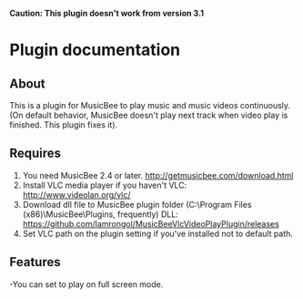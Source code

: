 **Caution: This plugin doesn't work from version 3.1**

Plugin documentation
====================

About
-----
This is a plugin for MusicBee to play music and music videos continuously.
(On default behavior, MusicBee doesn't play next track when video play is finished. This plugin fixes it).

Requires
-----
1. You need MusicBee 2.4 or later. http://getmusicbee.com/download.html
2. Install VLC media player if you haven't
   VLC: http://www.videolan.org/vlc/
3. Download dll file to MusicBee plugin folder (C:\Program Files (x86)\MusicBee\Plugins, frequently)
   DLL: https://github.com/lamrongol/MusicBeeVlcVideoPlayPlugin/releases
4. Set VLC path on the plugin setting if you've installed not to default path.

Features
-----
-You can set to play on full screen mode.

